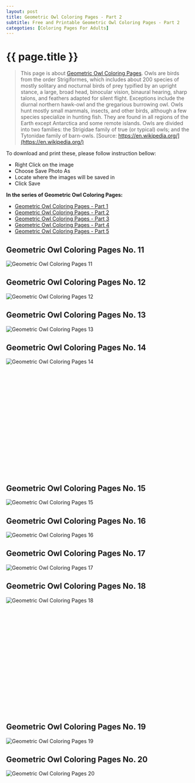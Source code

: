 ```yaml
---
layout: post
title: Geometric Owl Coloring Pages - Part 2
subtitle: Free and Printable Geometric Owl Coloring Pages - Part 2
categoties: [Coloring Pages For Adults]
---
```

{{ page.title }}
================
> This page is about [Geometric Owl Coloring Pages](https://freecoloringpages.github.io/). Owls are birds from the order Strigiformes, which includes about 200 species of mostly solitary and nocturnal birds of prey typified by an upright stance, a large, broad head, binocular vision, binaural hearing, sharp talons, and feathers adapted for silent flight. Exceptions include the diurnal northern hawk-owl and the gregarious burrowing owl. Owls hunt mostly small mammals, insects, and other birds, although a few species specialize in hunting fish. They are found in all regions of the Earth except Antarctica and some remote islands. Owls are divided into two families: the Strigidae family of true (or typical) owls; and the Tytonidae family of barn-owls. [Source: https://en.wikipedia.org/](https://en.wikipedia.org/)

To download and print these, please follow instruction bellow:
* Right Click on the image 
* Choose Save Photo As 
* Locate where the images will be saved in 
* Click Save

**In the series of Geometric Owl Coloring Pages:**

* [Geometric Owl Coloring Pages - Part 1](https://freecoloringpages.github.io/2017/11/25/Geometric-Owl-Coloring-Pages-part-1.html)
* [Geometric Owl Coloring Pages - Part 2](https://freecoloringpages.github.io/2017/11/25/Geometric-Owl-Coloring-Pages-part-2.html)
* [Geometric Owl Coloring Pages - Part 3](https://freecoloringpages.github.io/2017/11/25/Geometric-Owl-Coloring-Pages-part-3.html)
* [Geometric Owl Coloring Pages - Part 4](https://freecoloringpages.github.io/2017/11/25/Geometric-Owl-Coloring-Pages-part-4.html)
* [Geometric Owl Coloring Pages - Part 5](https://freecoloringpages.github.io/2017/11/25/Geometric-Owl-Coloring-Pages-part-5.html)

## Geometric Owl Coloring Pages No. 11
![Geometric Owl Coloring Pages 11](https://freecoloringpages.github.io/img1/Geometric-Owl-Coloring-Pages%20(11).jpg "Geometric Owl Coloring Pages 11")

## Geometric Owl Coloring Pages No. 12
![Geometric Owl Coloring Pages 12](https://freecoloringpages.github.io/img1/Geometric-Owl-Coloring-Pages%20(12).jpg "Geometric Owl Coloring Pages 12")

## Geometric Owl Coloring Pages No. 13
![Geometric Owl Coloring Pages 13](https://freecoloringpages.github.io/img1/Geometric-Owl-Coloring-Pages%20(13).jpg "Geometric Owl Coloring Pages 13")

## Geometric Owl Coloring Pages No. 14
![Geometric Owl Coloring Pages 14](https://freecoloringpages.github.io/img1/Geometric-Owl-Coloring-Pages%20(14).jpg "Geometric Owl Coloring Pages 14")

<script async src="//pagead2.googlesyndication.com/pagead/js/adsbygoogle.js"></script><!-- Texxtonly --><ins class="adsbygoogle" style="display:inline-block;width:336px;height:280px" data-ad-client="ca-pub-6753140515841889" data-ad-slot="3207852233"></ins><script>(adsbygoogle = window.adsbygoogle || []).push({}); </script>

## Geometric Owl Coloring Pages No. 15
![Geometric Owl Coloring Pages 15](https://freecoloringpages.github.io/img1/Geometric-Owl-Coloring-Pages%20(15).jpg "Geometric Owl Coloring Pages 15")

## Geometric Owl Coloring Pages No. 16
![Geometric Owl Coloring Pages 16](https://freecoloringpages.github.io/img1/Geometric-Owl-Coloring-Pages%20(16).jpg "Geometric Owl Coloring Pages 16")

## Geometric Owl Coloring Pages No. 17
![Geometric Owl Coloring Pages 17](https://freecoloringpages.github.io/img1/Geometric-Owl-Coloring-Pages%20(17).jpg "Geometric Owl Coloring Pages 17")

## Geometric Owl Coloring Pages No. 18
![Geometric Owl Coloring Pages 18](https://freecoloringpages.github.io/img1/Geometric-Owl-Coloring-Pages%20(18).jpg "Geometric Owl Coloring Pages 18")

<script async src="//pagead2.googlesyndication.com/pagead/js/adsbygoogle.js"></script><!-- Texxtonly --><ins class="adsbygoogle" style="display:inline-block;width:336px;height:280px" data-ad-client="ca-pub-6753140515841889" data-ad-slot="3207852233"></ins><script>(adsbygoogle = window.adsbygoogle || []).push({}); </script>

## Geometric Owl Coloring Pages No. 19
![Geometric Owl Coloring Pages 19](https://freecoloringpages.github.io/img1/Geometric-Owl-Coloring-Pages%20(19).jpg "Geometric Owl Coloring Pages 19")

## Geometric Owl Coloring Pages No. 20
![Geometric Owl Coloring Pages 20](https://freecoloringpages.github.io/img1/Geometric-Owl-Coloring-Pages%20(20).jpg "Geometric Owl Coloring Pages 20")

